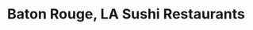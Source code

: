 ---
layout: city
title: Baton Rouge, LA Sushi Restaurants
permalink: /louisiana/baton-rouge/
stateAbbr: LA
stateName: Louisiana
cityName: Baton Rouge

---